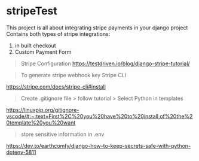 # stripeTest
This project is all about integrating stripe payments in your django project
Contains both types of stripe integrations:
1) in built checkout
2) Custom Payment Form

> Stripe Configuration
https://testdriven.io/blog/django-stripe-tutorial/


> To generate stripe webhook key Stripe CLI

https://stripe.com/docs/stripe-cli#install

> Create .gitignore file > follow tutorial > Select Python in templates

https://linuxpip.org/gitignore-vscode/#:~:text=First%2C%20you%20have%20to%20install,of%20the%20template%20you%20want


> store sensitive information in .env

https://dev.to/earthcomfy/django-how-to-keep-secrets-safe-with-python-dotenv-5811
